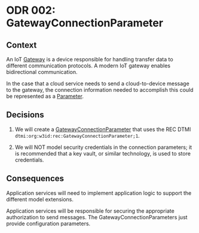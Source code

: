 # ODR 002: GatewayConnectionParameter

## Context

An IoT [Gateway](../Doc/Asset/Equipment/ICT-/Gateway.md) is a device responsible for handling transfer data to different communication protocols. A modern IoT gateway enables bidirectional communication.

In the case that a cloud service needs to send a cloud-to-device message to the gateway, the connection information needed to accomplish this could be represented as a [Parameter](../Doc/Point/Parameter/Parameter.md).

## Decisions

1. We will create a [GatewayConnectionParameter](../Doc/Point/Parameter/GatewayConnection-/GatewayConnectionParameter.md) that uses the REC DTMI `dtmi:org:w3id:rec:GatewayConnectionParameter;1`.

1. We will NOT model security credentials in the connection parameters; it is recommended that a key vault, or similar technology, is used to store credentials.

## Consequences

Application services will need to implement application logic to support the different model extensions.

Application services will be responsible for securing the appropriate authorization to send messages. The GatewayConnectionParameters just provide configuration parameters.
